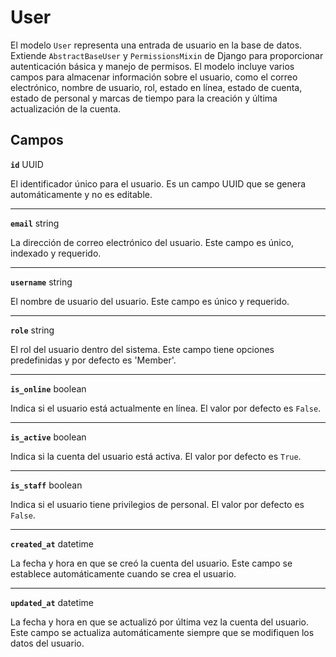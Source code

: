 # User <Badge type="danger" text="model" />

El modelo `User` representa una entrada de usuario en la base de datos. Extiende `AbstractBaseUser` y `PermissionsMixin` de Django para proporcionar autenticación básica y manejo de permisos. El modelo incluye varios campos para almacenar información sobre el usuario, como el correo electrónico, nombre de usuario, rol, estado en línea, estado de cuenta, estado de personal y marcas de tiempo para la creación y última actualización de la cuenta.

## Campos

**`id`** UUID

El identificador único para el usuario. Es un campo UUID que se genera automáticamente y no es editable.

---

**`email`** string

La dirección de correo electrónico del usuario. Este campo es único, indexado y requerido.

---

**`username`** string

El nombre de usuario del usuario. Este campo es único y requerido.

---

**`role`** string

El rol del usuario dentro del sistema. Este campo tiene opciones predefinidas y por defecto es 'Member'.

---

**`is_online`** boolean

Indica si el usuario está actualmente en línea. El valor por defecto es `False`.

---

**`is_active`** boolean

Indica si la cuenta del usuario está activa. El valor por defecto es `True`.

---

**`is_staff`** boolean

Indica si el usuario tiene privilegios de personal. El valor por defecto es `False`.

---

**`created_at`** datetime

La fecha y hora en que se creó la cuenta del usuario. Este campo se establece automáticamente cuando se crea el usuario.

---

**`updated_at`** datetime

La fecha y hora en que se actualizó por última vez la cuenta del usuario. Este campo se actualiza automáticamente siempre que se modifiquen los datos del usuario.
